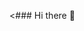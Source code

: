 <### Hi there 👋

<!--![Anurag's github stats](https://github-readme-stats.vercel.app/api?username=Navachethan-Murugeppa&show_icons=true&theme=radical) -->
<br/>
<!--[![GitHub Streak](http://github-readme-streak-stats.herokuapp.com?user=Navachethan-Murugeppa&theme=nightowl&hide_border=true&background=22272E&sideLabels=9BE9A8&sideNums=9BE9A8&dates=9BE9A8&ring=40C463&stroke=22272E&fire=40C463&currStreakNum=40C463&currStreakLabel=40C463)](https://git.io/streak-stats) -->

<!--
<h2 align="center"></h2>
<p align="center">
  <a href="https://www.linkedin.com/in/navachethan-murugeppa-361308169/"><img src="https://github.com/Navachethan-Murugeppa/Navachethan-Murugeppa/blob/master/assets/linkedin.png" length="30px" width="30px"></a>&nbsp;
  <a href="mailto:navachethan.murugeppa@gmail.com"><img src="https://github.com/Navachethan-Murugeppa/Navachethan-Murugeppa/blob/master/assets/mail.png" length="30px" width="30px"></a>&nbsp;
  <a href="https://twitter.com/im_invincible12"><img src="https://github.com/Navachethan-Murugeppa/Navachethan-Murugeppa/blob/master/assets/twitter.png" length="30px" width="30px"></a>&nbsp;
  <a href="https://www.instagram.com/navachethanmurugesh/"><img src="https://github.com/Navachethan-Murugeppa/Navachethan-Murugeppa/blob/master/assets/instagram.svg" length="30px" width="30px"></a>
</p>

![](https://komarev.com/ghpvc/?username=Navachethan-Murugeppa) -->
<!-- [![](https://visitcount.itsvg.in/api?id=Navachethan-Murugeppa&label=Profile%20Views&color=0&icon=0&pretty=false)](https://visitcount.itsvg.in) -->



